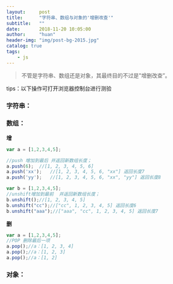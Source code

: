 ```yaml
---
layout:     post
title:      "字符串、数组与对象的'增删改查'"
subtitle:   ""
date:       2018-11-20 10:05:00
author:     "huan"
header-img: "img/post-bg-2015.jpg"
catalog: true
tags:
    - js
---
```




> 不管是字符串、数组还是对象，其最终目的不过是"增删改查”。

tips：以下操作可打开浏览器控制台进行测验



### 字符串：

 





### 数组：



**增**

```javascript
var a = [1,2,3,4,5];   

//push 增加到最后 并返回新数组长度；
a.push(6);	//[1, 2, 3, 4, 5, 6]  
a.push('xx');	//[1, 2, 3, 4, 5, 6, "xx"] 返回长度7  
a.push('yy');	//[1, 2, 3, 4, 5, 6, "xx", "yy"] 返回长度8   

var b = [1,2,3,4,5];   
//unshift增加到最前  并返回新数组长度；
b.unshift();//[1, 2, 3, 4, 5]  
b.unshift("cc");//["cc", 1, 2, 3, 4, 5] 返回长度6  
b.unshift("aaa");//["aaa", "cc", 1, 2, 3, 4, 5] 返回长度7   

```



**删**

```javascript
var a = [1,2,3,4,5];  
//POP 删除最后一项
a.pop();//a：[1, 2, 3, 4]  
a.pop();//a：[1, 2, 3]  
a.pop();//a：[1, 2]   
```





### 对象：